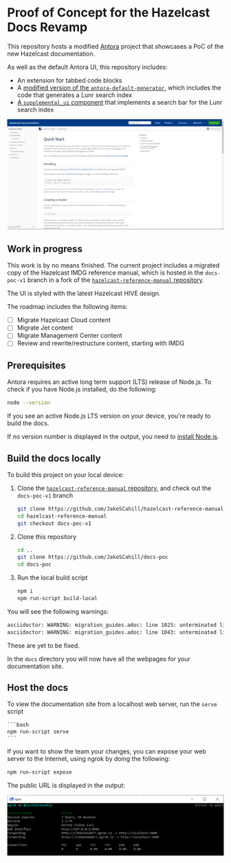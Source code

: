 # Proof of Concept for the Hazelcast Docs Revamp

This repository hosts a modified [Antora](https://docs.antora.org/antora/2.3/) project that showcases a PoC of the new Hazelcast documentation.

As well as the default Antora UI, this repository includes:

- An extension for tabbed code blocks
- A [modified version of the `antora-default-generator`](https://github.com/Mogztter/antora-site-generator-lunr), which includes the code that generates a Lunr search index
- [A `supplemental_ui` component](https://github.com/Mogztter/antora-lunr#enable-the-search-component-in-the-ui) that implements a search bar for the Lunr search index

![Preview](images/docs-preview.png)

## Work in progress

This work is by no means finished. The current project includes a migrated copy of the Hazelcast IMDG reference manual, which is hosted in the `docs-poc-v1` branch in a fork of the [`hazelcast-reference-manual` repository](https://github.com/JakeSCahill/hazelcast-reference-manual).

The UI is styled with the latest Hazelcast HIVE design.

The roadmap includes the following items:

- [ ] Migrate Hazelcast Cloud content
- [ ] Migrate Jet content
- [ ] Migrate Management Center content
- [ ] Review and rewrite/restructure content, starting with IMDG

## Prerequisites

Antora requires an active long term support (LTS) release of Node.js. To check if you have Node.js installed, do the following:

```bash
node --version
```

If you see an active Node.js LTS version on your device, you’re ready to build the docs.

If no version number is displayed in the output, you need to [install Node.js](https://nodejs.org/en/download/).

## Build the docs locally

To build this project on your local device:

1. Clone the [`hazelcast-reference-manual` repository](https://github.com/JakeSCahill/hazelcast-reference-manual), and check out the `docs-poc-v1` branch

    ```bash
    git clone https://github.com/JakeSCahill/hazelcast-reference-manual
    cd hazelcast-reference-manual
    git checkout docs-poc-v1
    ```

2. Clone this repository

    ```bash
    cd ..
    git clone https://github.com/JakeSCahill/docs-poc
    cd docs-poc
    ```

3. Run the local build script

    ```bash
    npm i
    npm run-script build-local
    ```

You will see the following warnings:

```bash
asciidoctor: WARNING: migration_guides.adoc: line 1025: unterminated listing block
asciidoctor: WARNING: migration_guides.adoc: line 1043: unterminated listing block
```

These are yet to be fixed.

In the `docs` directory you will now have all the webpages for your documentation site.

## Host the docs

To view the documentation site from a localhost web server, run the `serve` script

    ```bash
    npm run-script serve
    ```

If you want to show the team your changes, you can expose your web server to the Internet, using ngrok by doing the following:

```bash
npm run-script expose
```

The public URL is displayed in the output:

![ngrok URL](images/ngrok.png)
